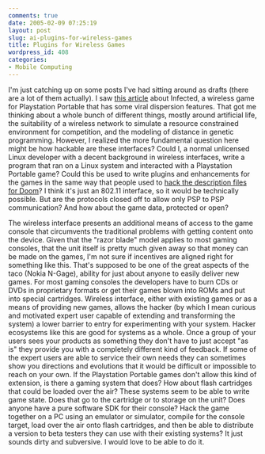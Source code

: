 ```yaml
---
comments: true
date: 2005-02-09 07:25:19
layout: post
slug: ai-plugins-for-wireless-games
title: Plugins for Wireless Games
wordpress_id: 408
categories:
- Mobile Computing
---
```


I'm just catching up on some posts I've had sitting around as drafts (there are a lot of them actually).  I saw [this article](http://www.smartmobs.com/archive/2005/01/31/viral_handheld_.html) about Infected, a wireless game for Playstation Portable that has some viral dispersion features. That got me thinking about a whole bunch of different things, mostly around artificial life, the suitability of a wireless network to simulate a resource constrained environment for competition, and the modeling of distance in genetic programming. However, I realized the more fundamental question here might be how hackable are these interfaces? Could I, a normal unlicensed Linux developer with a decent background in wireless interfaces, write a program that ran on a Linux system and interacted with a Playstation Portable game? Could this be used to write plugins and enhancements for the games in the same way that people used to [hack the description files for Doom](http://members.lycos.co.uk/doomwads/tc.php)? I think it's just an 802.11 interface, so it would be technically possible. But are the protocols closed off to allow only PSP to PSP communication? And how about the game data, protected or open?

The wireless interface presents an additional means of access to the game console that circumvents the traditional problems with getting content onto the device. Given that the "razor blade" model applies to most gaming consoles, that the unit itself is pretty much given away so that money can be made on the games, I'm not sure if incentives are aligned right for something like this. That's supposed to be one of the great aspects of the taco (Nokia N-Gage), ability for just about anyone to easily deliver new games. For most gaming consoles the developers have to burn CDs or DVDs in proprietary formats or get their games blown into ROMs and put into special cartridges. Wireless interface, either with existing games or as a means of providing new games, allows the hacker (by which I mean curious and motivated expert user capable of extending and transforming the system) a lower barrier to entry for experimenting with your system. Hacker ecosystems like this are good for systems as a whole. Once a group of your users sees your products as something they don't have to just accept "as is" they provide you with a completely different kind of feedback. If some of the expert users are able to service their own needs they can sometimes show you directions and evolutions that it would be difficult or impossible to reach on your own. If the Playstation Portable games don't allow this kind of extension, is there a gaming system that does? How about flash cartridges that could be loaded over the air? These systems seem to be able to write game state. Does that go to the cartridge or to storage on the unit? Does anyone have a pure software SDK for their console? Hack the game together on a PC using an emulator or simulator, compile for the console target, load over the air onto flash cartridges, and then be able to distribute a version to beta testers they can use with their existing systems? It just sounds dirty and subversive. I would love to be able to do it.

